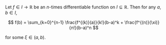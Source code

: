 Let $f\in I\to \mathbb{R}$ be an $n$-times differentiable function on $I \subseteq \mathbb{R}$. Then for any $a, b\in I$,

$$
f(b) = \sum_{k=0}^{n-1} \frac{f^{(k)}(a)}{k!}(b-a)^k + \frac{f^{(n)}(\xi)}{n!}(b-a)^n
$$

for some $\xi \in (a, b)$.
